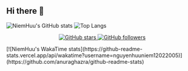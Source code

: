## Hi there 👋


![NiemHuu's GitHub stats](https://github-readme-stats.vercel.app/api?username=nguyenhuuniem12022005&show_icons=true&theme=aura)
![Top Langs](https://github-readme-stats.vercel.app/api/top-langs/?username=nguyenhuuniem12022005&theme=aura)
<p align="center">
  <a href="https://github.com/nguyenhuuniem12022005">
    <img src="https://img.shields.io/github/stars/nguyenhuuniem12022005?style=social" alt="GitHub stars">
  </a>
  <a href="https://github.com/nguyenhuuniem12022005">
    <img src="https://img.shields.io/github/followers/nguyenhuuniem12022005?style=social" alt="GitHub followers">
  </a>
</p>
[![NiemHuu's WakaTime stats](https://github-readme-stats.vercel.app/api/wakatime?username=nguyenhuuniem12022005)](https://github.com/anuraghazra/github-readme-stats)
